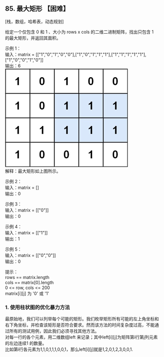 ## 85. 最大矩形 【困难】       
[栈，数组，哈希表，动态规划]       

给定一个仅包含 0 和 1 、大小为 rows x cols 的二维二进制矩阵，找出只包含 1 的最大矩形，并返回其面积。        

示例 1：     
输入：matrix = [["1","0","1","0","0"],["1","0","1","1","1"],["1","1","1","1","1"],["1","0","0","1","0"]]     
输出：6       
![LC85](https://github.com/zhou-1/Algorithm/blob/master/LeetCodeReview/oneLCperDay/2020-12/imgs/LC85.jpg)    
解释：最大矩形如上图所示。     

示例 2：     
输入：matrix = []     
输出：0    

示例 3：     
输入：matrix = [["0"]]      
输出：0    

示例 4：     
输入：matrix = [["1"]]     
输出：1    

示例 5：    
输入：matrix = [["0","0"]]     
输出：0    
     

提示：    
rows == matrix.length     
cols == matrix[0].length    
0 <= row, cols <= 200    
matrix[i][j] 为 '0' 或 '1'     

### 1. 使用柱状图的优化暴力方法      
最原始地，我们可以列举每个可能的矩形。我们枚举矩形所有可能的左上角坐标和右下角坐标，并检查该矩形是否符合要求。然而该方法的时间复杂度过高，不能通过所有的测试用例，因此我们必须寻找其他方法。   
对每一行的各个元素，用二维数组left 来记录；其中left[i][j]为矩阵第i行第j列元素的左边连续1 的数量。       
比如第i行各元素为1,1,0,1,1,1,0,0,1，那么left[i][j]就是1,2,0,1,2,3,0,0,1.      


























